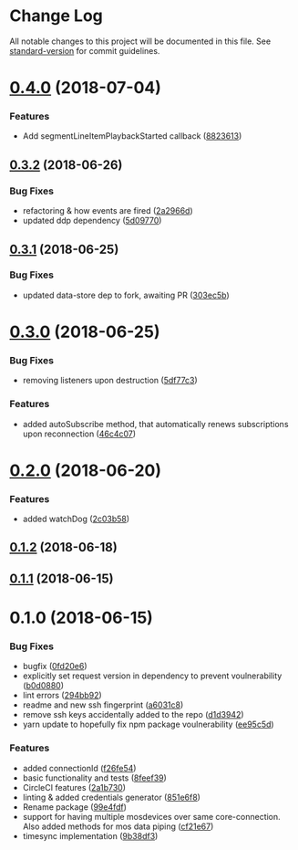 # Change Log

All notable changes to this project will be documented in this file. See [standard-version](https://github.com/conventional-changelog/standard-version) for commit guidelines.

<a name="0.4.0"></a>
# [0.4.0](https://github.com/nrkno/tv-automation-server-core-integration/compare/0.3.2...0.4.0) (2018-07-04)


### Features

* Add segmentLineItemPlaybackStarted callback ([8823613](https://github.com/nrkno/tv-automation-server-core-integration/commit/8823613))



<a name="0.3.2"></a>
## [0.3.2](https://github.com/nrkno/tv-automation-server-core-integration/compare/0.3.1...0.3.2) (2018-06-26)


### Bug Fixes

* refactoring & how events are fired ([2a2966d](https://github.com/nrkno/tv-automation-server-core-integration/commit/2a2966d))
* updated ddp dependency ([5d09770](https://github.com/nrkno/tv-automation-server-core-integration/commit/5d09770))



<a name="0.3.1"></a>
## [0.3.1](https://github.com/nrkno/tv-automation-server-core-integration/compare/0.3.0...0.3.1) (2018-06-25)


### Bug Fixes

* updated data-store dep to fork, awaiting PR ([303ec5b](https://github.com/nrkno/tv-automation-server-core-integration/commit/303ec5b))



<a name="0.3.0"></a>
# [0.3.0](https://github.com/nrkno/tv-automation-server-core-integration/compare/0.2.0...0.3.0) (2018-06-25)


### Bug Fixes

* removing listeners upon destruction ([5df77c3](https://github.com/nrkno/tv-automation-server-core-integration/commit/5df77c3))


### Features

* added autoSubscribe method, that automatically renews subscriptions upon reconnection ([46c4c07](https://github.com/nrkno/tv-automation-server-core-integration/commit/46c4c07))



<a name="0.2.0"></a>
# [0.2.0](https://github.com/nrkno/tv-automation-server-core-integration/compare/0.1.2...0.2.0) (2018-06-20)


### Features

* added watchDog ([2c03b58](https://github.com/nrkno/tv-automation-server-core-integration/commit/2c03b58))



<a name="0.1.2"></a>
## [0.1.2](https://github.com/nrkno/tv-automation-server-core-integration/compare/0.1.1...0.1.2) (2018-06-18)



<a name="0.1.1"></a>
## [0.1.1](https://github.com/nrkno/tv-automation-server-core-integration/compare/0.1.0...0.1.1) (2018-06-15)



<a name="0.1.0"></a>
# 0.1.0 (2018-06-15)


### Bug Fixes

* bugfix ([0fd20e6](https://bitbucket.org/nrkno/tv-automation-server-core-integration/commits/0fd20e6))
* explicitly set request version in dependency to prevent voulnerability ([b0d0880](https://bitbucket.org/nrkno/tv-automation-server-core-integration/commits/b0d0880))
* lint errors ([294bb92](https://bitbucket.org/nrkno/tv-automation-server-core-integration/commits/294bb92))
* readme and new ssh fingerprint ([a6031c8](https://bitbucket.org/nrkno/tv-automation-server-core-integration/commits/a6031c8))
* remove ssh keys accidentally added to the repo ([d1d3942](https://bitbucket.org/nrkno/tv-automation-server-core-integration/commits/d1d3942))
* yarn update to hopefully fix npm package voulnerability ([ee95c5d](https://bitbucket.org/nrkno/tv-automation-server-core-integration/commits/ee95c5d))


### Features

* added connectionId ([f26fe54](https://bitbucket.org/nrkno/tv-automation-server-core-integration/commits/f26fe54))
* basic functionality and tests ([8feef39](https://bitbucket.org/nrkno/tv-automation-server-core-integration/commits/8feef39))
* CircleCI features ([2a1b730](https://bitbucket.org/nrkno/tv-automation-server-core-integration/commits/2a1b730))
* linting & added credentials generator ([851e6f8](https://bitbucket.org/nrkno/tv-automation-server-core-integration/commits/851e6f8))
* Rename package ([99e4fdf](https://bitbucket.org/nrkno/tv-automation-server-core-integration/commits/99e4fdf))
* support for having multiple mosdevices over same core-connection. Also added methods for mos data piping ([cf21e67](https://bitbucket.org/nrkno/tv-automation-server-core-integration/commits/cf21e67))
* timesync implementation ([9b38df3](https://bitbucket.org/nrkno/tv-automation-server-core-integration/commits/9b38df3))
